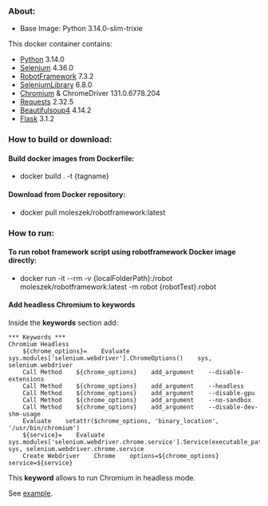 ### About:
* Base Image: Python 3.14.0-slim-trixie

This docker container contains:
* [Python](https://www.python.org/) 3.14.0
* [Selenium](https://www.selenium.dev/) 4.36.0
* [RobotFramework](https://robotframework.org/) 7.3.2
* [SeleniumLibrary](https://robotframework.org/SeleniumLibrary/) 6.8.0
* [Chromium](https://www.chromium.org/) & ChromeDriver 131.0.6778.204
* [Requests](https://docs.python-requests.org/en/latest/) 2.32.5
* [Beautifulsoup4](https://www.crummy.com/software/BeautifulSoup/) 4.14.2
* [Flask](https://palletsprojects.com/p/flask/) 3.1.2

### How to build or download:
#### Build docker images from Dockerfile:
* docker build . -t {tagname}

#### Download from Docker repository:
* docker pull moleszek/robotframework:latest

### How to run:
#### To run robot framework script using robotframework Docker image directly:
* docker run -it --rm -v {localFolderPath}:/robot moleszek/robotframework:latest -m robot {robotTest}.robot

#### Add headless Chromium to keywords
Inside the **keywords** section add:
```robot
*** Keywords ***
Chromium Headless
    ${chrome_options}=    Evaluate    sys.modules['selenium.webdriver'].ChromeOptions()    sys, selenium.webdriver
    Call Method    ${chrome_options}    add_argument    --disable-extensions
    Call Method    ${chrome_options}    add_argument    --headless
    Call Method    ${chrome_options}    add_argument    --disable-gpu
    Call Method    ${chrome_options}    add_argument    --no-sandbox
    Call Method    ${chrome_options}    add_argument    --disable-dev-shm-usage
    Evaluate    setattr($chrome_options, 'binary_location', '/usr/bin/chromium')
    ${service}=    Evaluate    sys.modules['selenium.webdriver.chrome.service'].Service(executable_path='/usr/bin/chromedriver')    sys, selenium.webdriver.chrome.service
    Create Webdriver    Chrome    options=${chrome_options}    service=${service}
```

This **keyword** allows to run Chromium in headless mode.

See [example](tests/example.robot).
